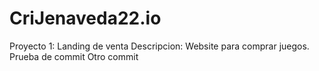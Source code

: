 # CriJenaveda22.io
Proyecto 1: Landing de venta
Descripcion: Website para comprar juegos.
Prueba de commit
Otro commit